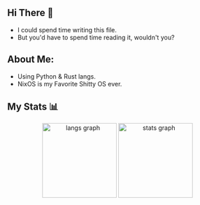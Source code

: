 ## Hi There 👋
- I could spend time writing this file.
- But you'd have to spend time reading it, wouldn't you?


## About Me:
- Using Python & Rust langs.
- NixOS is my Favorite Shitty OS ever.


## My Stats 📊
<div align="center">
  <img src="https://github-readme-stats.vercel.app/api/top-langs/?username=terphix&hide_progress=false&hide_border=true&border_radius=10&layout=compact&theme=catppuccin_mocha" height=170 alt="langs graph" />
  
  <img src="https://github-readme-stats.vercel.app/api?username=terphix&show_icons=true&theme=catppuccin_mocha&hide_border=true&border_radius=10&include_all_commits=true&count_private=true" height=170 alt="stats graph" />
</div>
